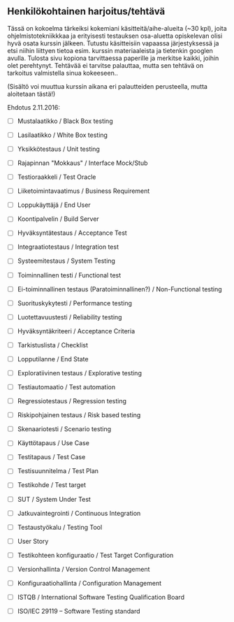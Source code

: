 ## Henkilökohtainen harjoitus/tehtävä

Tässä on kokoelma tärkeiksi kokemiani käsitteitä/aihe-alueita (~30 kpl), joita ohjelmistotekniikkkaa ja erityisesti testauksen osa-aluetta opiskelevan olisi hyvä osata kurssin jälkeen. Tutustu käsitteisiin vapaassa järjestyksessä ja etsi niihin liittyen tietoa esim. kurssin materiaaleista ja tietenkin googlen avulla.
Tulosta sivu kopiona tarvittaessa paperille ja merkitse kaikki, joihin olet perehtynyt. Tehtävää ei tarvitse palauttaa, mutta sen tehtävä on tarkoitus valmistella sinua kokeeseen..

(Sisältö voi muuttua kurssin aikana eri palautteiden perusteella, mutta aloitetaan tästä!)




Ehdotus 2.11.2016:


- [ ] Mustalaatikko / Black Box testing
- [ ] Lasilaatikko / White Box testing
- [ ] Yksikkötestaus / Unit testing
- [ ] Rajapinnan "Mokkaus" / Interface Mock/Stub
- [ ] Testioraakkeli / Test Oracle 
- [ ] Liiketoimintavaatimus / Business Requirement
- [ ] Loppukäyttäjä / End User
- [ ] Koontipalvelin / Build Server
- [ ] Hyväksyntätestaus / Acceptance Test
- [ ] Integraatiotestaus / Integration test
- [ ] Systeemitestaus / System Testing
- [ ] Toiminnallinen testi / Functional test
- [ ] Ei-toiminnallinen testaus (Paratoiminnallinen?) / Non-Functional testing
- [ ] Suorituskykytesti / Performance testing 
- [ ] Luotettavuustesti / Reliability testing
- [ ] Hyväksyntäkriteeri / Acceptance Criteria
- [ ] Tarkistuslista / Checklist
- [ ] Lopputilanne / End State
- [ ] Exploratiivinen testaus / Explorative testing
- [ ] Testiautomaatio / Test automation
- [ ] Regressiotestaus / Regression testing
- [ ] Riskipohjainen testaus / Risk based testing
- [ ] Skenaariotesti / Scenario testing
- [ ] Käyttötapaus / Use Case
- [ ] Testitapaus / Test Case
- [ ] Testisuunnitelma / Test Plan
- [ ] Testikohde / Test target
- [ ] SUT / System Under Test
- [ ] Jatkuvaintegrointi  / Continuous Integration
- [ ] Testaustyökalu / Testing Tool
- [ ] User Story
- [ ] Testikohteen konfiguraatio / Test Target Configuration
- [ ] Versionhallinta / Version Control Management
- [ ] Konfiguraatiohallinta / Configuration Management
- [ ] ISTQB / International Software Testing Qualification Board
- [ ] ISO/IEC 29119 – Software Testing standard











